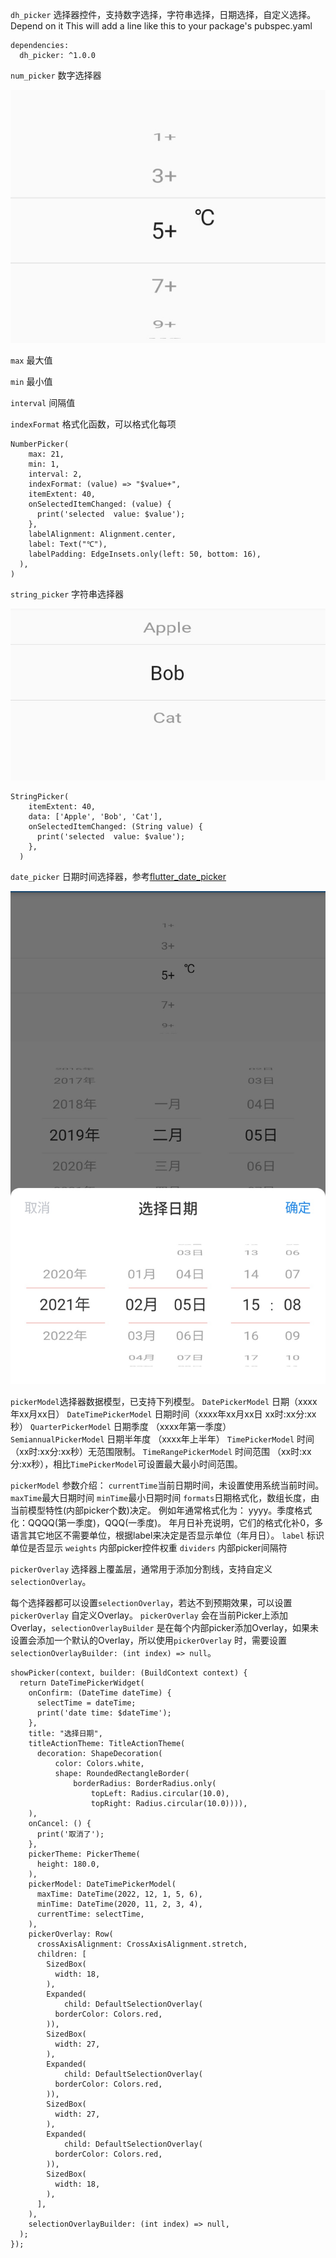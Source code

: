 `dh_picker` 选择器控件，支持数字选择，字符串选择，日期选择，自定义选择。
Depend on it This will add a line like this to your package's pubspec.yaml

```
dependencies:
  dh_picker: ^1.0.0
```

`num_picker` 数字选择器

![数字选择器](./screenshot/number_picker.jpg)

`max` 最大值

`min` 最小值

`interval` 间隔值

`indexFormat`  格式化函数，可以格式化每项

```
NumberPicker(
    max: 21,
    min: 1,
    interval: 2,
    indexFormat: (value) => "$value+",
    itemExtent: 40,
    onSelectedItemChanged: (value) {
      print('selected  value: $value');
    },
    labelAlignment: Alignment.center,
    label: Text("℃"),
    labelPadding: EdgeInsets.only(left: 50, bottom: 16),
  ),
)
```

`string_picker` 字符串选择器

![字符串选择器](./screenshot/string_picker.jpg)

```
StringPicker(
    itemExtent: 40,
    data: ['Apple', 'Bob', 'Cat'],
    onSelectedItemChanged: (String value) {
      print('selected  value: $value');
    },
  )
```

`date_picker` 日期时间选择器，参考[flutter_date_picker](https://github.com/Realank/flutter_datetime_picker)

![字符串选择器](./screenshot/show_picker.jpg)

`pickerModel`选择器数据模型，已支持下列模型。
`DatePickerModel` 日期（xxxx年xx月xx日）
`DateTimePickerModel` 日期时间（xxxx年xx月xx日 xx时:xx分:xx秒）
`QuarterPickerModel` 日期季度 （xxxx年第一季度）
`SemiannualPickerModel` 日期半年度 （xxxx年上半年）
`TimePickerModel` 时间（xx时:xx分:xx秒）无范围限制。
`TimeRangePickerModel` 时间范围 （xx时:xx分:xx秒），相比`TimePickerModel`可设置最大最小时间范围。

`pickerModel` 参数介绍：
`currentTime`当前日期时间，未设置使用系统当前时间。
`maxTime`最大日期时间
`minTime`最小日期时间
`formats`日期格式化，数组长度，由当前模型特性(内部picker个数)决定。 例如年通常格式化为： yyyy。季度格式化：QQQQ(第一季度)，QQQ(一季度)。
年月日补充说明，它们的格式化补0，多语言其它地区不需要单位，根据label来决定是否显示单位（年月日）。
`label` 标识单位是否显示
`weights` 内部picker控件权重
`dividers` 内部picker间隔符

`pickerOverlay`  选择器上覆盖层，通常用于添加分割线，支持自定义`selectionOverlay`。

每个选择器都可以设置`selectionOverlay`，若达不到预期效果，可以设置`pickerOverlay` 自定义Overlay。
`pickerOverlay` 会在当前Picker上添加Overlay，`selectionOverlayBuilder`
是在每个内部picker添加Overlay，如果未设置会添加一个默认的Overlay，所以使用`pickerOverlay`
时，需要设置`selectionOverlayBuilder: (int index) => null`。

```
showPicker(context, builder: (BuildContext context) {
  return DateTimePickerWidget(
    onConfirm: (DateTime dateTime) {
      selectTime = dateTime;
      print('date time: $dateTime');
    },
    title: "选择日期",
    titleActionTheme: TitleActionTheme(
      decoration: ShapeDecoration(
          color: Colors.white,
          shape: RoundedRectangleBorder(
              borderRadius: BorderRadius.only(
                  topLeft: Radius.circular(10.0),
                  topRight: Radius.circular(10.0)))),
    ),
    onCancel: () {
      print('取消了');
    },
    pickerTheme: PickerTheme(
      height: 180.0,
    ),
    pickerModel: DateTimePickerModel(
      maxTime: DateTime(2022, 12, 1, 5, 6),
      minTime: DateTime(2020, 11, 2, 3, 4),
      currentTime: selectTime,
    ),
    pickerOverlay: Row(
      crossAxisAlignment: CrossAxisAlignment.stretch,
      children: [
        SizedBox(
          width: 18,
        ),
        Expanded(
            child: DefaultSelectionOverlay(
          borderColor: Colors.red,
        )),
        SizedBox(
          width: 27,
        ),
        Expanded(
            child: DefaultSelectionOverlay(
          borderColor: Colors.red,
        )),
        SizedBox(
          width: 27,
        ),
        Expanded(
            child: DefaultSelectionOverlay(
          borderColor: Colors.red,
        )),
        SizedBox(
          width: 18,
        ),
      ],
    ),
    selectionOverlayBuilder: (int index) => null,
  );
});
```